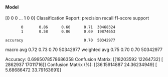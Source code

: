 #### Model
[0 0 0 ... 1 0 0]
Classification Report:
              precision    recall  f1-score   support

           0       0.86      0.60      0.71  30468324
           1       0.58      0.86      0.69  19874653

    accuracy                           0.70  50342977
   macro avg       0.72      0.73      0.70  50342977
weighted avg       0.75      0.70      0.70  50342977

Accuracy: 0.6995078578686358
Confusion Matrix:
[[18203592 12264732]
 [ 2862937 17011716]]
Confusion Matrix (%):
[[36.15914887 24.36234949]
 [ 5.68686472 33.79163691]]
